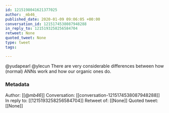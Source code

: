 ```yaml
---
id: 1215198041621377025
author: _mb46_
published_date: 2020-01-09 09:06:05 +00:00
conversation_id: 1215174538087948288
in_reply_to: 1215193258256584704
retweet: None
quoted_tweet: None
type: tweet
tags:

---
```


@yudapearl @ylecun There are very considerable differences between how (normal) ANNs work and how our organic ones do.

### Metadata

Author: [[@_mb46_]]
Conversation: [[conversation-1215174538087948288]]
In reply to: [[1215193258256584704]]
Retweet of: [[None]]
Quoted tweet: [[None]]
